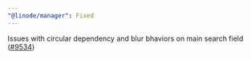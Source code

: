 ```yaml
---
"@linode/manager": Fixed
---
```


Issues with circular dependency and blur bhaviors on main search field ([#9534](https://github.com/linode/manager/pull/9534))
